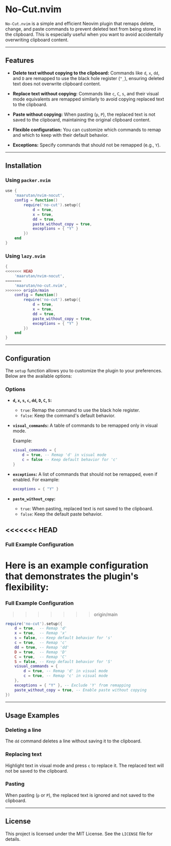 # No-Cut.nvim

`No-Cut.nvim` is a simple and efficient Neovim plugin that remaps delete, change, and paste commands to prevent deleted text from being stored in the clipboard. This is especially useful when you want to avoid accidentally overwriting clipboard content.

---

## Features

- **Delete text without copying to the clipboard:**
  Commands like `d`, `x`, `dd`, and `D` are remapped to use the black hole register (`"_`), ensuring deleted text does not overwrite clipboard content.

- **Replace text without copying:**
  Commands like `c`, `C`, `s`, and their visual mode equivalents are remapped similarly to avoid copying replaced text to the clipboard.

- **Paste without copying:**
  When pasting (`p`, `P`), the replaced text is not saved to the clipboard, maintaining the original clipboard content.

- **Flexible configuration:**
  You can customize which commands to remap and which to keep with their default behavior.

- **Exceptions:**
  Specify commands that should not be remapped (e.g., `Y`).

---

## Installation

### Using `packer.nvim`

```lua
use {
    'maarutan/nvim-nocut',
    config = function()
        require('no-cut').setup({
            d = true,
            x = true,
            dd = true,
            paste_without_copy = true,
            exceptions = { "Y" }
        })
    end
}
```

### Using `lazy.nvim`

```lua
{
<<<<<<< HEAD
    'maarutan/nvim-nocut',
=======
    'maarutan/no-cut.nvim',
>>>>>>> origin/main
    config = function()
        require('no-cut').setup({
            d = true,
            x = true,
            dd = true,
            paste_without_copy = true,
            exceptions = { "Y" }
        })
    end
}
```

---

## Configuration

The `setup` function allows you to customize the plugin to your preferences. Below are the available options:

### Options

- **`d`, `x`, `s`, `c`, `dd`, `D`, `C`, `S`:**

  - `true`: Remap the command to use the black hole register.
  - `false`: Keep the command's default behavior.

- **`visual_commands`:**
  A table of commands to be remapped only in visual mode.

  Example:

  ```lua
  visual_commands = {
      d = true, -- Remap 'd' in visual mode
      c = false -- Keep default behavior for 'c'
  }
  ```

- **`exceptions`:**
  A list of commands that should not be remapped, even if enabled. For example:

  ```lua
  exceptions = { "Y" }
  ```

- **`paste_without_copy`:**
  - `true`: When pasting, replaced text is not saved to the clipboard.
  - `false`: Keep the default paste behavior.

## <<<<<<< HEAD

### Full Example Configuration

# Here is an example configuration that demonstrates the plugin's flexibility:

### Full Example Configuration

> > > > > > > origin/main

```lua
require('no-cut').setup({
    d = true,  -- Remap 'd'
    x = true,  -- Remap 'x'
    s = false, -- Keep default behavior for 's'
    c = true,  -- Remap 'c'
    dd = true, -- Remap 'dd'
    D = true,  -- Remap 'D'
    C = true,  -- Remap 'C'
    S = false, -- Keep default behavior for 'S'
    visual_commands = {
        d = true, -- Remap 'd' in visual mode
        c = true, -- Remap 'c' in visual mode
    },
    exceptions = { "Y" }, -- Exclude 'Y' from remapping
    paste_without_copy = true, -- Enable paste without copying
})
```

---

## Usage Examples

### Deleting a line

The `dd` command deletes a line without saving it to the clipboard.

### Replacing text

Highlight text in visual mode and press `c` to replace it. The replaced text will not be saved to the clipboard.

### Pasting

When pasting (`p` or `P`), the replaced text is ignored and not saved to the clipboard.

---

## License

This project is licensed under the MIT License. See the `LICENSE` file for details.

